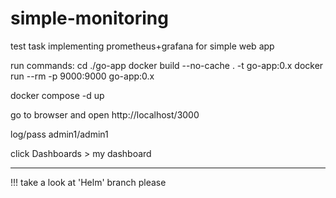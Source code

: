 # simple-monitoring
test task implementing prometheus+grafana for simple web app


run commands: 
cd ./go-app
docker build --no-cache . -t go-app:0.x
docker run --rm -p 9000:9000 go-app:0.x

docker compose -d up

go to browser and open
http://localhost/3000

log/pass admin1/admin1

click Dashboards > my dashboard

------
!!! take a look at 'Helm' branch please